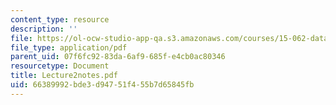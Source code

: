 ```yaml
---
content_type: resource
description: ''
file: https://ol-ocw-studio-app-qa.s3.amazonaws.com/courses/15-062-data-mining-spring-2003/66389992bde3d94751f455b7d65845fb_Lecture2notes.pdf
file_type: application/pdf
parent_uid: 07f6fc92-83da-6af9-685f-e4cb0ac80346
resourcetype: Document
title: Lecture2notes.pdf
uid: 66389992-bde3-d947-51f4-55b7d65845fb
---
```

